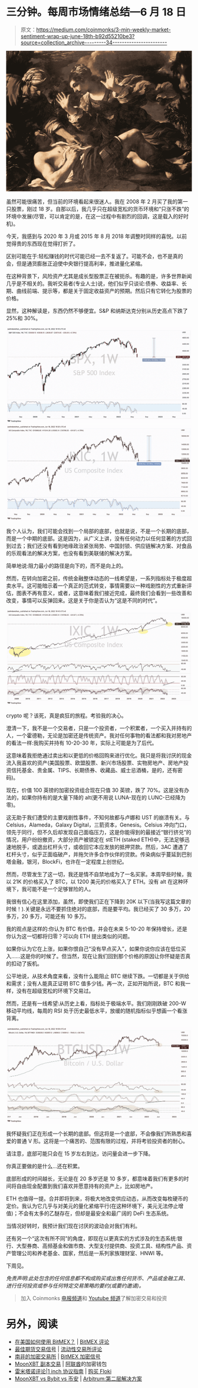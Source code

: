 # 三分钟。每周市场情绪总结—6 月 18 日

> 原文：<https://medium.com/coinmonks/3-min-weekly-market-sentiment-wrap-up-june-18th-b92d55210be3?source=collection_archive---------34----------------------->

![](img/f072b311020107c147f69975e7fbf8f9.png)

虽然可能很痛苦，但当前的环境看起来很迷人。我在 2008 年 2 月买了我的第一只股票，刚过 18 岁。自那以后，我几乎只在超级宽松的货币环境和“只涨不跌”的环境中发展(尽管，可以肯定的是，在这一过程中有剧烈的回调，这是载入的好时机)。

今天，我感到与 2020 年 3 月或 2015 年 8 月 2018 年调整时同样的喜悦。以前觉得贵的东西现在觉得打折了。

区别可能在于:轻松赚钱的时代可能已经一去不复返了。可能不会，也不是真的会，但是通货膨胀正迫使中央银行提高利率，推进量化紧缩。

在这种背景下，风险资产尤其是成长型股票正在被扼杀。有趣的是，许多世界新闻几乎是不相关的。我听交易者(专业人士)说，他们似乎只谈论:债券、收益率、长期、曲线前端、提示等，都是关于固定收益资产的预期。然后只有它转化为股票的价格。

显然，这种解读是，东西仍然不够便宜。S&P 和纳斯达克分别从历史高点下跌了 25%和 30%。

![](img/857a2399b1d566137292f3b0042b755b.png)![](img/88daf7a23d81cf383de503fad04818c6.png)

我个人认为，我们可能会找到一个局部的底部，也就是说，不是一个长期的底部，而是一个中期的底部。这是因为，从广义上讲，没有任何动力以任何显著的方式回到过去；我们还没有看到地缘政治紧张局势、中国封锁、供应链解决方案、对食品的乐观看法的解决方案，也没有看到美联储的解决方案。

简单地说:阻力最小的路径是向下的，而不是向上的。

然而，在转向加密之前，传统金融整体动态的一线希望是，一系列指标处于极度超卖水平。这可能暗示着一个真正的范式转变，事情需要以一种戏剧性的方式重新评估，图表不再有意义，或者，这意味着我们接近完成，最终我们会看到一些改善和改变，事情可以反弹回来。这是关于你是否认为“这是不同的时代”。

![](img/3a4e79c28155afd1272fb95db1c6211c.png)

crypto 呢？该死，真是疯狂的旅程。考验我的决心。

澄清一下，我不是一个交易者，只是一个投资者，一个积累者，一个买入并持有的人，一个霍德勒，无论是加密还是传统资产。我对任何事物的看法都和我对房地产的看法一样:我购买并持有 10-20-30 年，实际上可能是为了后代。

这意味着我拒绝通过卖出和以更低的价格回购来进行优化。我只是将我讨厌的现金流入我喜欢的资产(美国股票、欧盟股票、新兴市场股票、实物房地产、房地产投资信托基金、贵金属、TIPS、长期债券、收藏品、威士忌酒桶，是的，还有密码)。

现在，价值 100 英镑的加密投资组合现在只值 30 英镑，跌了 70%。这是没有办法的，如果你持有的是大量下降的 alt(更不用说 LUNA-现在的 LUNC-已经降为零)。

这无助于我们遭受的主要戏剧性事件，不知何故都与卢娜和 UST 的崩溃有关。与 Celsius，Alameda，Galaxy Digital，三箭资本，Genesis。Celsius 冲向门口，领先于同行，但不久后却发现自己面临压力，这是你能得到的最接近“银行挤兑”的情况，用户纷纷撤资，大部分资产被锁定在 stETH (staked ETH)中，无法足够迅速地脱手，或退出杠杆头寸，或收回它本应发放的抵押贷款。然后，3AC 遭遇了杠杆头寸，似乎正面临破产，并拖欠许多合作伙伴的贷款。传染病似乎蔓延到巴别塔金融，银河，BlockFi，也许在一定程度上创世纪。

然而，尽管发生了这一切，我还是情不自禁地成为了一名买家。本周早些时候，我以 21K 的价格买入了 BTC，以 1200 美元的价格买入了 ETH。没有 alt 在这种环境下，我可能不是一个足够冒险的人。

我很有信心在这里添加，虽然，即使我们正在下降到 20K 以下(当我写这篇文章的时候！).关键是永远不要抓住绝对的底部，而是要平均。我已经买了 30 多万，20 多万，20 多万，可能还有 10 多万。

我的观点是这样的:你认为 BTC 有价值，并会在未来 5-10-20 年保持增长，还是你认为这一切都将归零？可以向 ETH 提出类似的问题。

如果你认为它在上涨，如果你恨自己“没有早点买入”，如果你说你应该在低位买入……这是你的时候了。但当然，现在让我们回到那个价格的原因让你怀疑是否真的扣动了扳机。

公平地说，从技术角度来看，没有什么能阻止 BTC 继续下跌。一切都是关于供给和需求；没有人能真正证明 BTC 值多少钱。再一次，正如开始所说，BTC 和我一样，没有在超级宽松的环境下交易过。

然而，还是有一线希望:从历史上看，指标处于极端水平。我们刚刚跌破 200-W 移动平均线，每周的 RSI 处于历史最低水平，放缓的随机指标似乎想画一个看涨背离。

![](img/75d29cb8e5706548974a0ba5b1ccc990.png)

我怀疑我们正在形成一个长期的底部。但这将是一个底部，不会像我们所熟悉和喜爱的普通 V 形。这将是一个痛苦的、范围有限的过程，并将考验投资者的耐心。

请注意，底部可能只会在 15 岁左右到达，访问量会进一步下降。

你真正要做的是什么…还在积累。

底部形成的时间越长，无论是在 20 多岁还是 10 多岁，都意味着我们有更多的时间将自由现金配置到我们喜欢并愿意持有的资产上，比如房地产。

ETH 也值得一提。合并即将到来，将极大地改变供应动态，从而改变每枚硬币的定价。我认为它几乎与对美元的量化紧缩平行(在这种环境下，美元无法停止增值)；不会有太多的乙醚存在，但却是最安全和最广阔的 DeFi 生态系统。

当情况好转时，我预计我们现在讨厌的波动会对我们有利。

还有另一个“这次有所不同”的角度，即现在以更真实的方式涉及的生态系统:银行、大型券商、高频基金和做市商、大型支付提供商、投资工具、结构性产品、资产管理公司和养老基金、国家，然后是一系列家族理财室、HNWI 等。

下周见。

*免责声明:此处包含的任何信息都不构成购买或出售任何货币、产品或金融工具、进行任何投资或参与任何特定交易策略的要约(或要约邀请)。*

> 加入 Coinmonks [电报频道](https://t.me/coincodecap)和 [Youtube 频道](https://www.youtube.com/c/coinmonks/videos)了解加密交易和投资

# 另外，阅读

*   [在美国如何使用 BitMEX？](https://coincodecap.com/use-bitmex-in-usa) | [BitMEX 评论](https://coincodecap.com/bitmex-review)
*   [最佳期货交易信号](https://coincodecap.com/futures-trading-signals) | [流动性交易所评论](https://coincodecap.com/liquid-exchange-review)
*   [南非的加密交易所](https://coincodecap.com/crypto-exchanges-in-south-africa) | [BitMEX 加密信号](https://coincodecap.com/bitmex-crypto-signals)
*   [MoonXBT 副本交易](https://coincodecap.com/moonxbt-copy-trading) | [阿联酋](https://coincodecap.com/crypto-wallets-in-uae)的加密钱包
*   [雷米塔诺评论](https://coincodecap.com/remitano-review)|[1 inch 协议指南](https://coincodecap.com/1inch) | [购买 Floki](https://coincodecap.com/buy-floki-inu-token)
*   [MoonXBT vs Bybit vs 币安](https://coincodecap.com/bybit-binance-moonxbt) | [Arbitrum:第二层解决方案](https://coincodecap.com/arbitrum)